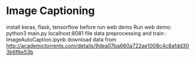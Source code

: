 # Image Captioning
install keras, flask, tensorflow before run web demo
Run web demo:
python3 main.py
localhost:8081
file data preprocessing and train : ImageAutoCaption.ipynb
download data from http://academictorrents.com/details/9dea07ba660a722ae1008c4c8afdd303b6f6e53b
